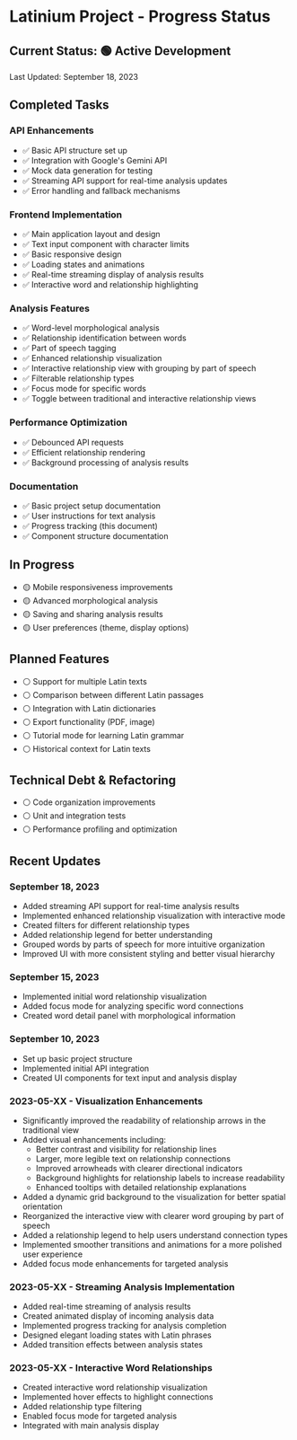 # Latinium Project - Progress Status

## Current Status: 🟢 Active Development

Last Updated: September 18, 2023

## Completed Tasks

### API Enhancements
- ✅ Basic API structure set up
- ✅ Integration with Google's Gemini API
- ✅ Mock data generation for testing
- ✅ Streaming API support for real-time analysis updates
- ✅ Error handling and fallback mechanisms

### Frontend Implementation
- ✅ Main application layout and design
- ✅ Text input component with character limits
- ✅ Basic responsive design
- ✅ Loading states and animations
- ✅ Real-time streaming display of analysis results
- ✅ Interactive word and relationship highlighting

### Analysis Features
- ✅ Word-level morphological analysis
- ✅ Relationship identification between words
- ✅ Part of speech tagging
- ✅ Enhanced relationship visualization
- ✅ Interactive relationship view with grouping by part of speech
- ✅ Filterable relationship types
- ✅ Focus mode for specific words
- ✅ Toggle between traditional and interactive relationship views

### Performance Optimization
- ✅ Debounced API requests
- ✅ Efficient relationship rendering
- ✅ Background processing of analysis results

### Documentation
- ✅ Basic project setup documentation
- ✅ User instructions for text analysis
- ✅ Progress tracking (this document)
- ✅ Component structure documentation

## In Progress
- 🟡 Mobile responsiveness improvements
- 🟡 Advanced morphological analysis
- 🟡 Saving and sharing analysis results
- 🟡 User preferences (theme, display options)

## Planned Features
- ⚪ Support for multiple Latin texts
- ⚪ Comparison between different Latin passages
- ⚪ Integration with Latin dictionaries
- ⚪ Export functionality (PDF, image)
- ⚪ Tutorial mode for learning Latin grammar
- ⚪ Historical context for Latin texts

## Technical Debt & Refactoring
- ⚪ Code organization improvements
- ⚪ Unit and integration tests
- ⚪ Performance profiling and optimization

## Recent Updates

### September 18, 2023
- Added streaming API support for real-time analysis results
- Implemented enhanced relationship visualization with interactive mode
- Created filters for different relationship types
- Added relationship legend for better understanding
- Grouped words by parts of speech for more intuitive organization
- Improved UI with more consistent styling and better visual hierarchy

### September 15, 2023
- Implemented initial word relationship visualization
- Added focus mode for analyzing specific word connections
- Created word detail panel with morphological information

### September 10, 2023
- Set up basic project structure
- Implemented initial API integration
- Created UI components for text input and analysis display

### 2023-05-XX - Visualization Enhancements
- Significantly improved the readability of relationship arrows in the traditional view
- Added visual enhancements including:
  - Better contrast and visibility for relationship lines
  - Larger, more legible text on relationship connections
  - Improved arrowheads with clearer directional indicators
  - Background highlights for relationship labels to increase readability
  - Enhanced tooltips with detailed relationship explanations
- Added a dynamic grid background to the visualization for better spatial orientation
- Reorganized the interactive view with clearer word grouping by part of speech
- Added a relationship legend to help users understand connection types
- Implemented smoother transitions and animations for a more polished user experience
- Added focus mode enhancements for targeted analysis

### 2023-05-XX - Streaming Analysis Implementation
- Added real-time streaming of analysis results
- Created animated display of incoming analysis data
- Implemented progress tracking for analysis completion
- Designed elegant loading states with Latin phrases
- Added transition effects between analysis states

### 2023-05-XX - Interactive Word Relationships
- Created interactive word relationship visualization
- Implemented hover effects to highlight connections
- Added relationship type filtering
- Enabled focus mode for targeted analysis
- Integrated with main analysis display 